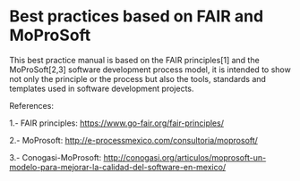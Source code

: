 # Best practices based on FAIR and MoProSoft

This best practice manual is based on the FAIR principles[1] and the MoProSoft[2,3] software development process model, it is intended to show not only the principle or the process but also the tools, standards and templates used in software development projects.


References:

1.- FAIR principles: https://www.go-fair.org/fair-principles/

2.- MoProsoft: http://e-processmexico.com/consultoria/moprosoft/

3.- Conogasi-MoProsoft: http://conogasi.org/articulos/moprosoft-un-modelo-para-mejorar-la-calidad-del-software-en-mexico/

